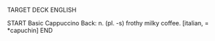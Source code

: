 TARGET DECK
ENGLISH

START
Basic
Cappuccino
Back: n. (pl. -s) frothy milky coffee. [italian, = *capuchin]
END
